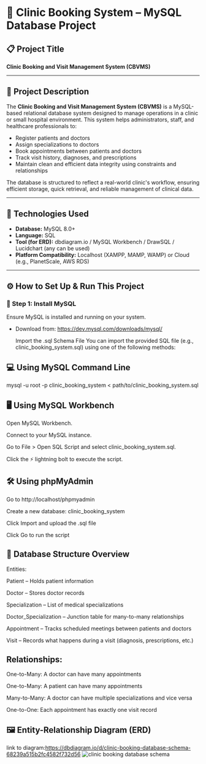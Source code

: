 # 🏥 Clinic Booking System – MySQL Database Project

## 📋 Project Title
**Clinic Booking and Visit Management System (CBVMS)**

---

## 📌 Project Description

The **Clinic Booking and Visit Management System (CBVMS)** is a MySQL-based relational database system designed to manage operations in a clinic or small hospital environment. This system helps administrators, staff, and healthcare professionals to:

- Register patients and doctors
- Assign specializations to doctors
- Book appointments between patients and doctors
- Track visit history, diagnoses, and prescriptions
- Maintain clean and efficient data integrity using constraints and relationships

The database is structured to reflect a real-world clinic's workflow, ensuring efficient storage, quick retrieval, and reliable management of clinical data.

---

## 🧰 Technologies Used

- **Database:** MySQL 8.0+
- **Language:** SQL
- **Tool (for ERD):** dbdiagram.io / MySQL Workbench / DrawSQL / Lucidchart (any can be used)
- **Platform Compatibility:** Localhost (XAMPP, MAMP, WAMP) or Cloud (e.g., PlanetScale, AWS RDS)

---

## ⚙️ How to Set Up & Run This Project

### 🔸 Step 1: Install MySQL
Ensure MySQL is installed and running on your system.

- Download from: https://dev.mysql.com/downloads/mysql/

  Import the .sql Schema File
You can import the provided SQL file (e.g., clinic_booking_system.sql) using one of the following methods:

## 💻 Using MySQL Command Line

mysql -u root -p clinic_booking_system < path/to/clinic_booking_system.sql

## 🖥️ Using MySQL Workbench

Open MySQL Workbench.

Connect to your MySQL instance.

Go to File > Open SQL Script and select clinic_booking_system.sql.

Click the ⚡ lightning bolt to execute the script.

## 🛠️ Using phpMyAdmin

Go to http://localhost/phpmyadmin

Create a new database: clinic_booking_system

Click Import and upload the .sql file

Click Go to run the script

## 🧠 Database Structure Overview

Entities:

Patient – Holds patient information

Doctor – Stores doctor records

Specialization – List of medical specializations

Doctor_Specialization – Junction table for many-to-many relationships

Appointment – Tracks scheduled meetings between patients and doctors

Visit – Records what happens during a visit (diagnosis, prescriptions, etc.)

## Relationships:

One-to-Many: A doctor can have many appointments

One-to-Many: A patient can have many appointments

Many-to-Many: A doctor can have multiple specializations and vice versa

One-to-One: Each appointment has exactly one visit record

## 🖼️ Entity-Relationship Diagram (ERD)
link to diagram:https://dbdiagram.io/d/clinic-booking-database-schema-68239a515b2fc4582f732d56
![clinic booking database schema](https://github.com/user-attachments/assets/afba12bb-a6fd-4d4c-ad69-94285e6c45a9)

